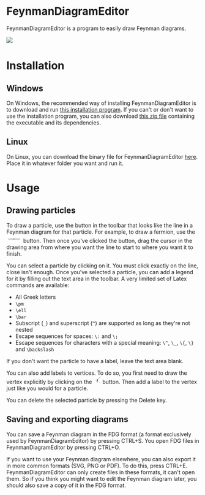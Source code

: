 # FeynmanDiagramEditor
FeynmanDiagramEditor is a program to easily draw Feynman diagrams.

![](https://i.stack.imgur.com/0gtDD.png)

# Installation
## Windows
On Windows, the recommended way of installing FeynmanDiagramEditor is to download and run [this installation program](https://github.com/Gustav-Lindberg/FeynmanDiagramEditor/raw/main/FeynmanDiagramEditor-setup-windows.exe). If you can't or don't want to use the installation program, you can also download [this zip file](https://github.com/Gustav-Lindberg/FeynmanDiagramEditor/raw/main/FeynmanDiagramEditor-windows.zip) containing the executable and its dependencies.

## Linux
On Linux, you can download the binary file for FeynmanDiagramEditor [here](https://github.com/Gustav-Lindberg/FeynmanDiagramEditor/raw/main/FeynmanDiagramEditor-linux). Place it in whatever folder you want and run it.

# Usage
## Drawing particles
To draw a particle, use the button in the toolbar that looks like the line in a Feynman diagram for that particle. For example, to draw a fermion, use the <img src="https://raw.githubusercontent.com/Gustav-Lindberg/FeynmanDiagramEditor/main/sources/icons/fermion.svg" height="20"/> button. Then once you've clicked the button, drag the cursor in the drawing area from where you want the line to start to where you want it to finish.

You can select a particle by clicking on it. You must click exactly on the line, close isn't enough. Once you've selected a particle, you can add a legend for it by filling out the text area in the toolbar. A very limited set of Latex commands are available:

- All Greek letters
- `\pm`
- `\ell`
- `\bar`
- Subscript (`_`) and superscript (`^`) are supported as long as they're not nested
- Escape sequences for spaces: `\:` and `\;`
- Escape sequences for characters with a special meaning: `\^`, `\_`, `\{`, `\}` and `\backslash`

If you don't want the particle to have a label, leave the text area blank.

You can also add labels to vertices. To do so, you first need to draw the vertex explicitly by clicking on the <img src="https://raw.githubusercontent.com/Gustav-Lindberg/FeynmanDiagramEditor/main/sources/icons/vertex.svg" height="20"/> button. Then add a label to the vertex just like you would for a particle.

You can delete the selected particle by pressing the Delete key.

## Saving and exporting diagrams
You can save a Feynman diagram in the FDG format (a format exclusively used by FeynmanDiagramEditor) by pressing CTRL+S. You open FDG files in FeynmanDiagramEditor by pressing CTRL+O.

If you want to use your Feynman diagram elsewhere, you can also export it in more common formats (SVG, PNG or PDF). To do this, press CTRL+E. FeynmanDiagramEditor can only create files in these formats, it can't open them. So if you think you might want to edit the Feynman diagram later, you should also save a copy of it in the FDG format.
